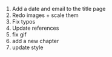 1. Add a date and email to the title page
2. Redo images + scale them
3. Fix typos
4. Update references
5. fix gif
6. add a new chapter
7. update style